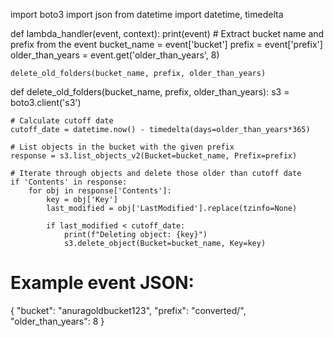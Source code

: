 
import boto3
import json
from datetime import datetime, timedelta

def lambda_handler(event, context):
    print(event)
    # Extract bucket name and prefix from the event
    bucket_name = event['bucket']
    prefix = event['prefix']
    older_than_years = event.get('older_than_years', 8)

    delete_old_folders(bucket_name, prefix, older_than_years)

def delete_old_folders(bucket_name, prefix, older_than_years):
    s3 = boto3.client('s3')

    # Calculate cutoff date
    cutoff_date = datetime.now() - timedelta(days=older_than_years*365)

    # List objects in the bucket with the given prefix
    response = s3.list_objects_v2(Bucket=bucket_name, Prefix=prefix)

    # Iterate through objects and delete those older than cutoff date
    if 'Contents' in response:
        for obj in response['Contents']:
            key = obj['Key']
            last_modified = obj['LastModified'].replace(tzinfo=None)

            if last_modified < cutoff_date:
                print(f"Deleting object: {key}")
                s3.delete_object(Bucket=bucket_name, Key=key)

# Example event JSON:
{
   "bucket": "anuragoldbucket123",
    "prefix": "converted/",
    "older_than_years": 8
}
